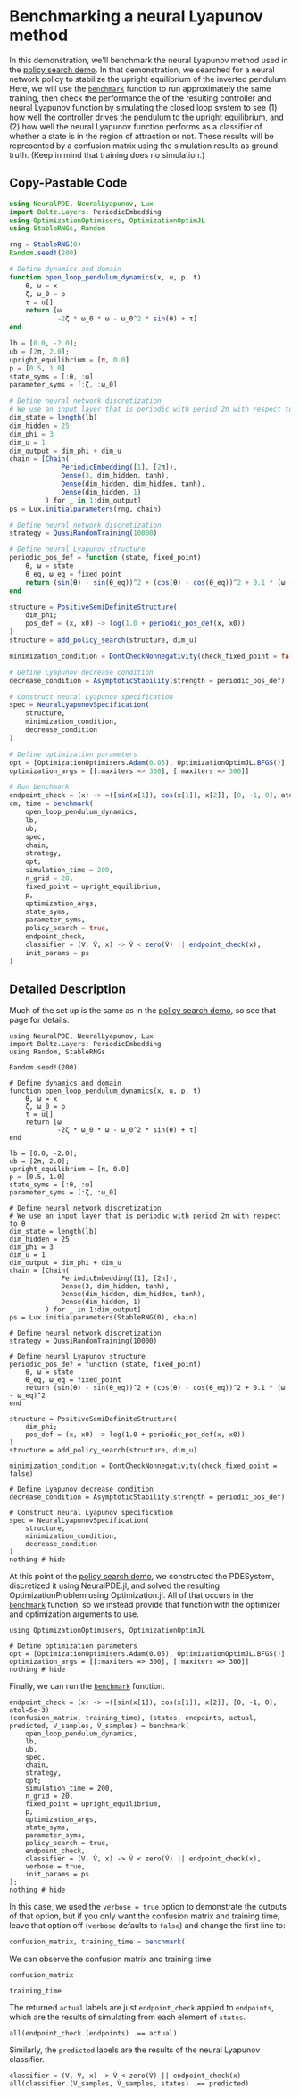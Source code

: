 # Benchmarking a neural Lyapunov method

In this demonstration, we'll benchmark the neural Lyapunov method used in the [policy search demo](policy_search.md).
In that demonstration, we searched for a neural network policy to stabilize the upright equilibrium of the inverted pendulum.
Here, we will use the [`benchmark`](@ref) function to run approximately the same training, then check the performance the of the resulting controller and neural Lyapunov function by simulating the closed loop system to see (1) how well the controller drives the pendulum to the upright equilibrium, and (2) how well the neural Lyapunov function performs as a classifier of whether a state is in the region of attraction or not.
These results will be represented by a confusion matrix using the simulation results as ground truth.
(Keep in mind that training does no simulation.)

## Copy-Pastable Code

```julia
using NeuralPDE, NeuralLyapunov, Lux
import Boltz.Layers: PeriodicEmbedding
using OptimizationOptimisers, OptimizationOptimJL
using StableRNGs, Random

rng = StableRNG(0)
Random.seed!(200)

# Define dynamics and domain
function open_loop_pendulum_dynamics(x, u, p, t)
    θ, ω = x
    ζ, ω_0 = p
    τ = u[]
    return [ω
            -2ζ * ω_0 * ω - ω_0^2 * sin(θ) + τ]
end

lb = [0.0, -2.0];
ub = [2π, 2.0];
upright_equilibrium = [π, 0.0]
p = [0.5, 1.0]
state_syms = [:θ, :ω]
parameter_syms = [:ζ, :ω_0]

# Define neural network discretization
# We use an input layer that is periodic with period 2π with respect to θ
dim_state = length(lb)
dim_hidden = 25
dim_phi = 3
dim_u = 1
dim_output = dim_phi + dim_u
chain = [Chain(
             PeriodicEmbedding([1], [2π]),
             Dense(3, dim_hidden, tanh),
             Dense(dim_hidden, dim_hidden, tanh),
             Dense(dim_hidden, 1)
         ) for _ in 1:dim_output]
ps = Lux.initialparameters(rng, chain)

# Define neural network discretization
strategy = QuasiRandomTraining(10000)

# Define neural Lyapunov structure
periodic_pos_def = function (state, fixed_point)
    θ, ω = state
    θ_eq, ω_eq = fixed_point
    return (sin(θ) - sin(θ_eq))^2 + (cos(θ) - cos(θ_eq))^2 + 0.1 * (ω - ω_eq)^2
end

structure = PositiveSemiDefiniteStructure(
    dim_phi;
    pos_def = (x, x0) -> log(1.0 + periodic_pos_def(x, x0))
)
structure = add_policy_search(structure, dim_u)

minimization_condition = DontCheckNonnegativity(check_fixed_point = false)

# Define Lyapunov decrease condition
decrease_condition = AsymptoticStability(strength = periodic_pos_def)

# Construct neural Lyapunov specification
spec = NeuralLyapunovSpecification(
    structure,
    minimization_condition,
    decrease_condition
)

# Define optimization parameters
opt = [OptimizationOptimisers.Adam(0.05), OptimizationOptimJL.BFGS()]
optimization_args = [[:maxiters => 300], [:maxiters => 300]]

# Run benchmark
endpoint_check = (x) -> ≈([sin(x[1]), cos(x[1]), x[2]], [0, -1, 0], atol = 5e-3)
cm, time = benchmark(
    open_loop_pendulum_dynamics,
    lb,
    ub,
    spec,
    chain,
    strategy,
    opt;
    simulation_time = 200,
    n_grid = 20,
    fixed_point = upright_equilibrium,
    p,
    optimization_args,
    state_syms,
    parameter_syms,
    policy_search = true,
    endpoint_check,
    classifier = (V, V̇, x) -> V̇ < zero(V̇) || endpoint_check(x),
    init_params = ps
)
```

## Detailed Description

Much of the set up is the same as in the [policy search demo](policy_search.md), so see that page for details.


```@example benchmarking
using NeuralPDE, NeuralLyapunov, Lux
import Boltz.Layers: PeriodicEmbedding
using Random, StableRNGs

Random.seed!(200)

# Define dynamics and domain
function open_loop_pendulum_dynamics(x, u, p, t)
    θ, ω = x
    ζ, ω_0 = p
    τ = u[]
    return [ω
            -2ζ * ω_0 * ω - ω_0^2 * sin(θ) + τ]
end

lb = [0.0, -2.0];
ub = [2π, 2.0];
upright_equilibrium = [π, 0.0]
p = [0.5, 1.0]
state_syms = [:θ, :ω]
parameter_syms = [:ζ, :ω_0]

# Define neural network discretization
# We use an input layer that is periodic with period 2π with respect to θ
dim_state = length(lb)
dim_hidden = 25
dim_phi = 3
dim_u = 1
dim_output = dim_phi + dim_u
chain = [Chain(
             PeriodicEmbedding([1], [2π]),
             Dense(3, dim_hidden, tanh),
             Dense(dim_hidden, dim_hidden, tanh),
             Dense(dim_hidden, 1)
         ) for _ in 1:dim_output]
ps = Lux.initialparameters(StableRNG(0), chain)

# Define neural network discretization
strategy = QuasiRandomTraining(10000)

# Define neural Lyapunov structure
periodic_pos_def = function (state, fixed_point)
    θ, ω = state
    θ_eq, ω_eq = fixed_point
    return (sin(θ) - sin(θ_eq))^2 + (cos(θ) - cos(θ_eq))^2 + 0.1 * (ω - ω_eq)^2
end

structure = PositiveSemiDefiniteStructure(
    dim_phi;
    pos_def = (x, x0) -> log(1.0 + periodic_pos_def(x, x0))
)
structure = add_policy_search(structure, dim_u)

minimization_condition = DontCheckNonnegativity(check_fixed_point = false)

# Define Lyapunov decrease condition
decrease_condition = AsymptoticStability(strength = periodic_pos_def)

# Construct neural Lyapunov specification
spec = NeuralLyapunovSpecification(
    structure,
    minimization_condition,
    decrease_condition
)
nothing # hide
```

At this point of the [policy search demo](policy_search.md), we constructed the PDESystem, discretized it using NeuralPDE.jl, and solved the resulting OptimizationProblem using Optimization.jl.
All of that occurs in the [`benchmark`](@ref) function, so we instead provide that function with the optimizer and optimization arguments to use.

```@example benchmarking
using OptimizationOptimisers, OptimizationOptimJL

# Define optimization parameters
opt = [OptimizationOptimisers.Adam(0.05), OptimizationOptimJL.BFGS()]
optimization_args = [[:maxiters => 300], [:maxiters => 300]]
nothing # hide
```

Finally, we can run the [`benchmark`](@ref) function.

```@example benchmarking
endpoint_check = (x) -> ≈([sin(x[1]), cos(x[1]), x[2]], [0, -1, 0], atol=5e-3)
(confusion_matrix, training_time), (states, endpoints, actual, predicted, V_samples, V̇_samples) = benchmark(
    open_loop_pendulum_dynamics,
    lb,
    ub,
    spec,
    chain,
    strategy,
    opt;
    simulation_time = 200,
    n_grid = 20,
    fixed_point = upright_equilibrium,
    p,
    optimization_args,
    state_syms,
    parameter_syms,
    policy_search = true,
    endpoint_check,
    classifier = (V, V̇, x) -> V̇ < zero(V̇) || endpoint_check(x),
    verbose = true,
    init_params = ps
);
nothing # hide
```

In this case, we used the `verbose = true` option to demonstrate the outputs of that option, but if you only want the confusion matrix and training time, leave that option off (`verbose` defaults to `false`) and change the first line to:

```julia
confusion_matrix, training_time = benchmark(
```

We can observe the confusion matrix and training time:

```@example benchmarking
confusion_matrix
```

```@example benchmarking
training_time
```

The returned `actual` labels are just `endpoint_check` applied to `endpoints`, which are the results of simulating from each element of `states`.

```@example benchmarking
all(endpoint_check.(endpoints) .== actual)
```

Similarly, the `predicted` labels are the results of the neural Lyapunov classifier.

```@example benchmarking
classifier = (V, V̇, x) -> V̇ < zero(V̇) || endpoint_check(x)
all(classifier.(V_samples, V̇_samples, states) .== predicted)
```
